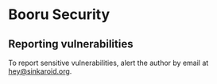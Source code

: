 # Booru Security

## Reporting vulnerabilities

To report sensitive vulnerabilities, alert the author by email at hey@sinkaroid.org.